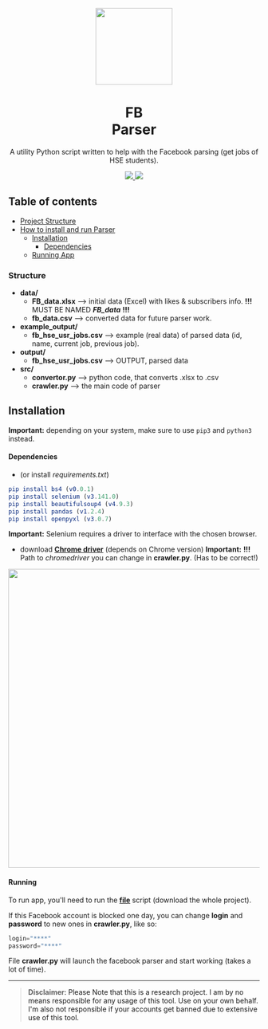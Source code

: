 <p align="center">
  <img src="https://i.imgur.com/SPYT1zV.png" width="154">
  <h1 align="center">FB <br/>Parser</h1>
  <p align="center">A utility Python script written to help with the Facebook parsing (get jobs of HSE students). <p>
  <p align="center">
	<a href="https://www.python.org/">
    <img src="https://img.shields.io/badge/built%20with-Python3-ffc0cb.svg" />
    </a>
    <a href="https://github.com/SeleniumHQ/selenium">
    <img src="https://img.shields.io/badge/built%20with-Selenium-7fffd4.svg" />
    </a>
  </p>
</p>


## Table of contents
- [Project Structure](#structure)
- [How to install and run Parser](#installation)
  * [Installation](#installation)
	* [Dependencies](#dependencies)
  * [Running App](#running)

### Structure

* **data/**
    - **FB_data.xlsx** --> initial data (Excel) with likes & subscribers info.  **!!!** MUST BE NAMED ***FB_data*** **!!!**
    - **fb_data.csv** --> converted data for future parser work.
* **example_output/**
    - **fb_hse_usr_jobs.csv** --> example (real data) of parsed data (id, name, current job, previous job).
* **output/**
    - **fb_hse_usr_jobs.csv** --> OUTPUT, parsed data
* **src/**
    - **convertor.py** --> python code, that converts .xlsx to .csv
    - **crawler.py** --> the main code of parser

## **Installation**

__Important:__ depending on your system, make sure to use `pip3` and `python3` instead.
#### Dependencies
* (or install *requirements.txt*)
```elm
pip install bs4 (v0.0.1)
pip install selenium (v3.141.0)
pip install beautifulsoup4 (v4.9.3)
pip install pandas (v1.2.4)
pip install openpyxl (v3.0.7)
```

__Important:__ Selenium requires a driver to interface with the chosen browser.  
* download **[Chrome driver](https://sites.google.com/a/chromium.org/chromedriver/downloads)** (depends on Chrome version)
__Important:__ **!!!**  Path to *chromedriver* you can change in **crawler.py**. (Has to be correct!)
<img src="https://i.imgur.com/QMXptaq.png" width="600">

#### Running

To run app, you'll need to run the **[file](https://github.com/DoktaPola/fb_parser/blob/main/src/crawler.py)** script (download the whole project).

If this Facebook account is blocked one day, you can change **login** and **password** to new ones in **crawler.py**, like so:
```python
login="****"
password="****"
```

File **crawler.py** will launch the facebook parser and start working (takes a lot of time).

---

> **Disclaimer**<a name="disclaimer" />: Please Note that this is a research project. I am by no means responsible for any usage of this tool. Use on your own behalf. I'm also not responsible if your accounts get banned due to extensive use of this tool.
